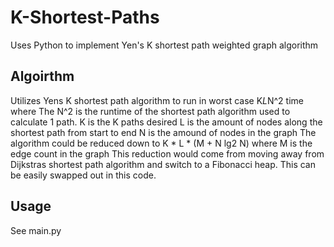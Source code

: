 # K-Shortest-Paths
Uses Python to implement Yen's K shortest path weighted graph algorithm

## Algoirthm
Utilizes Yens K shortest path algorithm to run in worst case K*L*N^2 time where
The N^2 is the runtime of the shortest path algorithm used to calculate 1 path.
K is the K paths desired
L is the amount of nodes along the shortest path from start to end
N is the amound of nodes in the graph
The algorithm could be reduced down to K * L * (M + N lg2 N) where
M is the edge count in the graph
This reduction would come from moving away from Dijkstras shortest path algorithm and switch
to a Fibonacci heap. This can be easily swapped out in this code.

## Usage
See main.py
